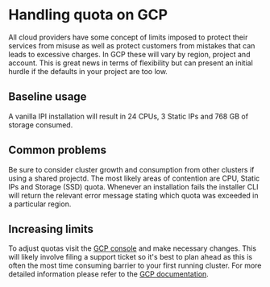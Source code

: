 # Handling quota on GCP
All cloud providers have some concept of limits imposed to protect their services from misuse as well as protect customers from mistakes that can leads to excessive charges.  In GCP these will vary by region, project and account.  This is great news in terms of flexibility but can present an initial hurdle if the defaults in your project are too low.

## Baseline usage
A vanilla IPI installation will result in 24 CPUs, 3 Static IPs and 768 GB of storage consumed.

## Common problems
Be sure to consider cluster growth and consumption from other clusters if using a shared projectd.  The most likely areas of contention are CPU, Static IPs and Storage (SSD) quota.  Whenever an installation fails the installer CLI will return the relevant error message stating which quota was exceeded in a particular region.

## Increasing limits
To adjust quotas visit the [GCP console][gcp-console-quota] and make necessary changes.  This will likely involve filing a support ticket so it's best to plan ahead as this is often the most time consuming barrier to your first running cluster.  For more detailed information please refer to the [GCP documentation][gcp-docs-quota].

[gcp-console-quota]: https://console.cloud.google.com/iam-admin/quotas
[gcp-docs-quota]: https://cloud.google.com/compute/quotas
